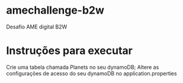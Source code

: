 # amechallenge-b2w
Desafio AME digital B2W

# Instruções para executar 

Crie uma tabela chamada Planets no seu dynamoDB;
Altere as configurações de acesso do seu dynamoDB no application.properties
